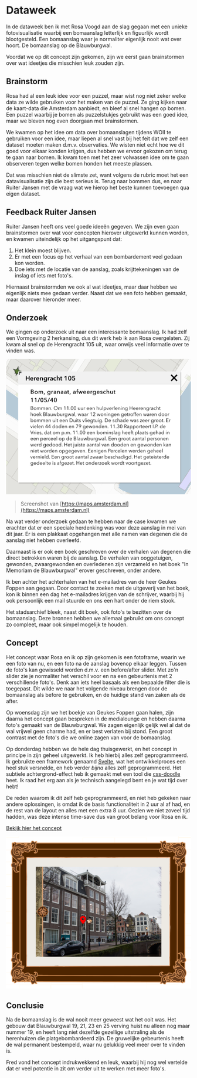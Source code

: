 # Dataweek

In de dataweek ben ik met Rosa Voogd aan de slag gegaan met een unieke fotovisualisatie waarbij een bomaanslag letterlijk en figuurlijk wordt blootgesteld. Een bomaanslag waar je normaliter eigenlijk nooit wat over hoort. De bomaanslag op de Blauwburgwal.

Voordat we op dit concept zijn gekomen, zijn we eerst gaan brainstormen over wat ideetjes die misschien leuk zouden zijn.

## Brainstorm

Rosa had al een leuk idee voor een puzzel, maar wist nog niet zeker welke data ze wilde gebruiken voor het maken van de puzzel. Ze ging kijken naar de kaart-data die Amsterdam aanbiedt, en bleef al snel hangen op bomen. Een puzzel waarbij je bomen als puzzelstukjes gebruikt was een goed idee, maar we bleven nog even doorgaan met brainstormen.

We kwamen op het idee om data over bomaanslagen tijdens WOII te gebruiken voor een idee, maar liepen al snel vast bij het feit dat we zelf een dataset moeten maken d.m.v. observaties. We wisten niet echt hoe we dit goed voor elkaar konden krijgen, dus hebben we ervoor gekozen om terug te gaan naar bomen. Ik kwam toen met het zeer volwassen idee om te gaan observeren tegen welke bomen honden het meeste plassen.

Dat was misschien niet de slimste zet, want volgens de rubric moet het een datavisualisatie zijn die best serieus is. Terug naar bommen dus, en naar Ruiter Jansen met de vraag wat we hierop het beste kunnen toevoegen qua eigen dataset.

## Feedback Ruiter Jansen

Ruiter Jansen heeft ons veel goede ideeën gegeven. We zijn even gaan brainstormen over wat voor concepten hierover uitgewerkt kunnen worden, en kwamen uiteindelijk op het uitgangspunt dat:

1. Het klein moest blijven.
2. Er met een focus op het verhaal van een bombardement veel gedaan kon worden.
3. Doe iets met de locatie van de aanslag, zoals krijttekeningen van de inslag of iets met foto's.

Hiernaast brainstormden we ook al wat ideetjes, maar daar hebben we eigenlijk niets mee gedaan verder. Naast dat we een foto hebben gemaakt, maar daarover hieronder meer.

## Onderzoek

We gingen op onderzoek uit naar een interessante bomaanslag. Ik had zelf een Vormgeving 2 herkansing, dus dit werk heb ik aan Rosa overgelaten. Zij kwam al snel op de Herengracht 105 uit, waar onwijs veel informatie over te vinden was.

![Screenshot bombardement van maps.amsterdam.nl](../.gitbook/assets/bombardment_screenshot.png)

> Screenshot van [https://maps.amsterdam.nl](https://maps.amsterdam.nl)

Na wat verder onderzoek gedaan te hebben naar de case kwamen we erachter dat er een speciale herdenking was voor deze aanslag in mei van dit jaar. Er is een plakkaat opgehangen met alle namen van degenen die de aanslag niet hebben overleefd.

Daarnaast is er ook een boek geschreven over de verhalen van degenen die direct betrokken waren bij de aanslag. De verhalen van ooggetuigen, gewonden, zwaargewonden en overledenen zijn verzameld en het boek "In Memoriam de Blauwburgwal" erover geschreven, onder andere.

Ik ben achter het achterhalen van het e-mailadres van de heer Geukes Foppen aan gegaan. Door contact te zoeken met de uitgeverij van het boek, kon ik binnen een dag het e-mailadres krijgen van de schrijver, waarbij hij ook persoonlijk een mail stuurde en ons een hart onder de riem stook.

Het stadsarchief bleek, naast dit boek, ook foto's te bezitten over de bomaanslag. Deze bronnen hebben we allemaal gebruikt om ons concept zo compleet, maar ook simpel mogelijk te houden.

## Concept

Het concept waar Rosa en ik op zijn gekomen is een fotoframe, waarin we een foto van nu, en een foto na de aanslag bovenop elkaar leggen. Tussen de foto's kan gewisseld worden d.m.v. een before/after slider. Met zo'n slider zie je normaliter het verschil voor en na een gebeurtenis met 2 verschillende foto's. Denk aan iets heel basaals als een bepaalde filter die is toegepast. Dit wilde we naar het volgende niveau brengen door de bomaanslag als before te gebruiken, en de huidige stand van zaken als de after.

Op woensdag zijn we het boekje van Geukes Foppen gaan halen, zijn daarna het concept gaan bespreken in de medialounge en hebben daarna foto's gemaakt van de Blauwburgwal. We zagen eigenlijk gelijk wel al dat de wal vrijwel geen charme had, en er best verlaten bij stond. Een groot contrast met de foto's die we online zagen van voor de bomaanslag.

Op donderdag hebben we de hele dag thuisgewerkt, en het concept in principe in zijn geheel uitgewerkt. Ik heb hierbij alles zelf geprogrammeerd. Ik gebruikte een framework genaamd [Svelte](https://svelte.dev), wat het ontwikkelproces een heel stuk versnelde, en heb verder _bijna_ alles zelf geprogrammeerd. Het subtiele achtergrond-effect heb ik gemaakt met een tool die [css-doodle](https://css-doodle.com) heet. Ik raad het erg aan als je technisch aangelegd bent en je wat tijd over hebt!

De reden waarom ik dit zelf heb geprogrammeerd, en niet heb gekeken naar andere oplossingen, is omdat ik de basis functionaliteit in 2 uur al af had, en de rest van de layout en alles met een extra 8 uur. Gezien we niet zoveel tijd hadden, was deze intense time-save dus van groot belang voor Rosa en ik.

[Bekijk hier het concept](https://dataweek.jonahgold.dev)

![Screenshot van het concept op de website](../.gitbook/assets/screenshot_dataweek.png)

## Conclusie

Na de bomaanslag is de wal nooit meer geweest wat het ooit was. Het gebouw dat Blauwburgwal 19, 21, 23 en 25 verving huist nu alleen nog maar nummer 19, en heeft lang niet dezelfde gezellige uitstraling als de herenhuizen die platgebombardeerd zijn. De gruwelijke gebeurtenis heeft de wal permanent bestempeld, waar nu gelukkig veel meer over te vinden is.

Fred vond het concept indrukwekkend en leuk, waarbij hij nog wel vertelde dat er veel potentie in zit om verder uit te werken met meer foto's.

